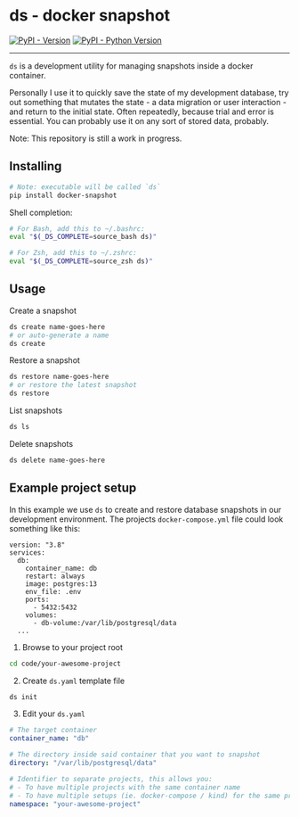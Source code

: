 # ds - docker snapshot

[![PyPI - Version](https://img.shields.io/pypi/v/docker-snapshot.svg)](https://pypi.org/project/docker-snapshot)
[![PyPI - Python Version](https://img.shields.io/pypi/pyversions/docker-snapshot.svg)](https://pypi.org/project/docker-snapshot)

---

`ds` is a development utility for managing snapshots inside a docker container.

Personally I use it to quickly save the state of my development database, try out something that mutates the state - a data migration or user interaction - and return to the initial state. Often repeatedly, because trial and error is essential. You can probably use it on any sort of stored data, probably. 

Note: This repository is still a work in progress.

## Installing
```bash
# Note: executable will be called `ds`
pip install docker-snapshot
```

Shell completion:
```bash
# For Bash, add this to ~/.bashrc:
eval "$(_DS_COMPLETE=source_bash ds)"

# For Zsh, add this to ~/.zshrc:
eval "$(_DS_COMPLETE=source_zsh ds)"
```


## Usage

Create a snapshot
```bash
ds create name-goes-here
# or auto-generate a name
ds create 
```

Restore a snapshot
```bash
ds restore name-goes-here
# or restore the latest snapshot
ds restore
```

List snapshots
```bash
ds ls
```

Delete snapshots
```bash
ds delete name-goes-here
```

## Example project setup
In this example we use `ds` to create and restore database snapshots in our development environment. The projects `docker-compose.yml` file could look something like this:
```
version: "3.8"
services:
  db:
    container_name: db
    restart: always
    image: postgres:13
    env_file: .env
    ports:
      - 5432:5432
    volumes:
      - db-volume:/var/lib/postgresql/data
  ...
```

1) Browse to your project root
```bash
cd code/your-awesome-project
```

2) Create `ds.yaml` template file
```bash
ds init
```

3) Edit your `ds.yaml`
```yaml
# The target container
container_name: "db"

# The directory inside said container that you want to snapshot
directory: "/var/lib/postgresql/data"

# Identifier to separate projects, this allows you:
# - To have multiple projects with the same container name
# - To have multiple setups (ie. docker-compose / kind) for the same project
namespace: "your-awesome-project"
```
